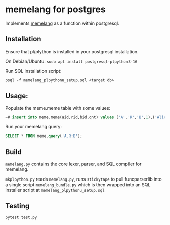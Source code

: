 # memelang for postgres

Implements [memelang](https://memelang.net/) as a function within postgresql.

## Installation

Ensure that pl/plython is installed in your postgresql installation.

On Debian/Ubuntu: `sudo apt install postgresql-plpython3-16`

Run SQL installation script:

`psql -f memelang_plpythonu_setup.sql <target db>`

## Usage:

Populate the meme.meme table with some values:

```SQL
=# insert into meme.meme(aid,rid,bid,qnt) values ('A','R','B',1),('Alice','uncle','Bob',1);
```

Run your memelang query:

```SQL
SELECT * FROM meme.query('A.R:B');
```

## Build

`memelang.py` contains the core lexer, parser, and SQL compiler for memelang.

`mkplpython.py` reads `memelang.py`, runs `stickytape` to pull funcparserlib into a single script `memelang_bundle.py` which is then wrapped into an SQL installer script at `memelang_plpythonu_setup.sql`

## Testing

`pytest test.py`